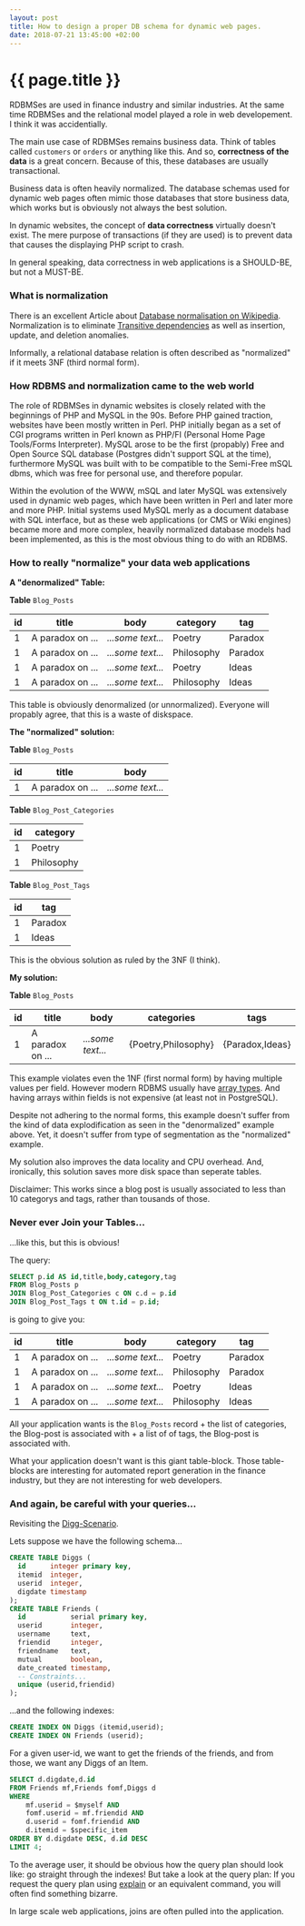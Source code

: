 ```yaml
---
layout: post
title: How to design a proper DB schema for dynamic web pages.
date: 2018-07-21 13:45:00 +02:00
---
```


# {{ page.title }}

RDBMSes are used in finance industry and similar industries. At the same time RDBMSes and the
relational model played a role in web developement. I think it was accidentially.

The main use case of RDBMSes remains business data. Think of tables called `customers` or `orders`
or anything like this. And so, **correctness of the data** is a great concern. Because of this,
these databases are usually transactional.

Business data is often heavily normalized. The database schemas used for dynamic web pages often mimic
those databases that store business data, which works but is obviously not always the best solution.

In dynamic websites, the concept of **data correctness** virtually doesn't exist. The mere purpose
of transactions (if they are used) is to prevent data that causes the displaying PHP script to crash.

In general speaking, data correctness in web applications is a SHOULD-BE, but not a MUST-BE.

### What is normalization

There is an excellent Article about [Database normalisation on Wikipedia](https://en.wikipedia.org/wiki/Database_normalization).
Normalization is to eliminate [Transitive dependencies](https://en.wikipedia.org/wiki/Transitive_dependency)
as well as insertion, update, and deletion anomalies.

Informally, a relational database relation is often described as "normalized" if it meets 3NF (third normal form).

### How RDBMS and normalization came to the web world

The role of RDBMSes in dynamic websites is closely related with the beginnings of PHP and MySQL in the 90s.
Before PHP gained traction, websites have been mostly written in Perl. PHP initially began as a set of CGI programs written in Perl
known as PHP/FI (Personal Home Page Tools/Forms Interpreter).
MySQL arose to be the first (propably) Free and Open Source SQL database (Postgres didn't support SQL at the time),
furthermore MySQL was built with to be compatible to the Semi-Free mSQL dbms, which was free for personal use, and therefore popular.

Within the evolution of the WWW, mSQL and later MySQL was extensively used in dynamic web pages, which have been written in Perl
and later more and more PHP. Initial systems used MySQL merly as a document database with SQL interface, but as these web applications
(or CMS or Wiki engines) became more and more complex, heavily normalized database models had been implemented, as this is the
most obvious thing to do with an RDBMS.

### How to really "normalize" your data web applications

**A "denormalized" Table:**

**Table** `Blog_Posts`

id | title | body | category | tag
--- | - | - | - | -
1 | A paradox on ... | *...some text...* | Poetry | Paradox
1 | A paradox on ... | *...some text...* | Philosophy | Paradox
1 | A paradox on ... | *...some text...* | Poetry | Ideas
1 | A paradox on ... | *...some text...* | Philosophy | Ideas

This table is obviously denormalized (or unnormalized).
Everyone will propably agree, that this is a waste of diskspace.

**The "normalized" solution:**

**Table** `Blog_Posts`

id | title | body
--- | - | - 
1 | A paradox on ... | *...some text...*

**Table** `Blog_Post_Categories`

id | category
--- | -
1 | Poetry
1 | Philosophy

**Table** `Blog_Post_Tags`

id | tag
--- | -
1 | Paradox
1 | Ideas

This is the obvious solution as ruled by the 3NF (I think).

**My solution:**

**Table** `Blog_Posts`

id | title | body | categories | tags
--- | - | - | - | -
1 | A paradox on ... | *...some text...* | {Poetry,Philosophy} | {Paradox,Ideas}

This example violates even the 1NF (first normal form) by having multiple values per field.
However modern RDBMS usually have [array types](https://www.postgresql.org/docs/9.5/static/arrays.html).
And having arrays within fields is not expensive (at least not in PostgreSQL).

Despite not adhering to the normal forms, this example doesn't suffer from the kind of data explodification
as seen in the "denormalized" example above. Yet, it doesn't suffer from type of segmentation as the "normalized" example.

My solution also improves the data locality and CPU overhead. And, ironically, this solution saves more disk space than seperate tables.

Disclaimer: This works since a blog post is usually associated to less than 10 categorys and tags, rather than tousands of those.

### Never ever Join your Tables...

...like this, but this is obvious!

The query:

```sql
SELECT p.id AS id,title,body,category,tag
FROM Blog_Posts p
JOIN Blog_Post_Categories c ON c.d = p.id
JOIN Blog_Post_Tags t ON t.id = p.id;
```

is going to give you:

id | title | body | category | tag
--- | - | - | - | -
1 | A paradox on ... | *...some text...* | Poetry | Paradox
1 | A paradox on ... | *...some text...* | Philosophy | Paradox
1 | A paradox on ... | *...some text...* | Poetry | Ideas
1 | A paradox on ... | *...some text...* | Philosophy | Ideas

All your application wants is the `Blog_Posts` record + the list of
categories, the Blog-post is associated with + a list of of tags, the Blog-post
is associated with.

What your application doesn't want is this giant table-block. Those table-blocks
are interesting for automated report generation in the finance industry, but they
are not interesting for web developers.

### And again, be careful with your queries...

Revisiting the [Digg-Scenario](/stuff/Looking-to-the-future-with-cassandra.html).

Lets suppose we have the following schema...
```sql
CREATE TABLE Diggs (
  id      integer primary key,
  itemid  integer,
  userid  integer,
  digdate timestamp
);
CREATE TABLE Friends (
  id           serial primary key,
  userid       integer,
  username     text,
  friendid     integer,
  friendname   text,
  mutual       boolean,
  date_created timestamp,
  -- Constraints...
  unique (userid,friendid)
);
```
...and the following indexes:
```sql
CREATE INDEX ON Diggs (itemid,userid);
CREATE INDEX ON Friends (userid);
```

For a given user-id, we want to get the friends of the friends, and from those, we want
any Diggs of an Item.

```sql
SELECT d.digdate,d.id
FROM Friends mf,Friends fomf,Diggs d
WHERE
	mf.userid = $myself AND
	fomf.userid = mf.friendid AND
	d.userid = fomf.friendid AND
	d.itemid = $specific_item
ORDER BY d.digdate DESC, d.id DESC
LIMIT 4;
```

To the average user, it should be obvious how the query plan should look like:
go straight through the indexes! But take a look at the query plan: If you
request the query plan using [explain](https://www.postgresql.org/docs/9.6/static/using-explain.html)
or an equivalent command, you will often find something bizarre.

In large scale web applications, joins are often pulled into the application.


